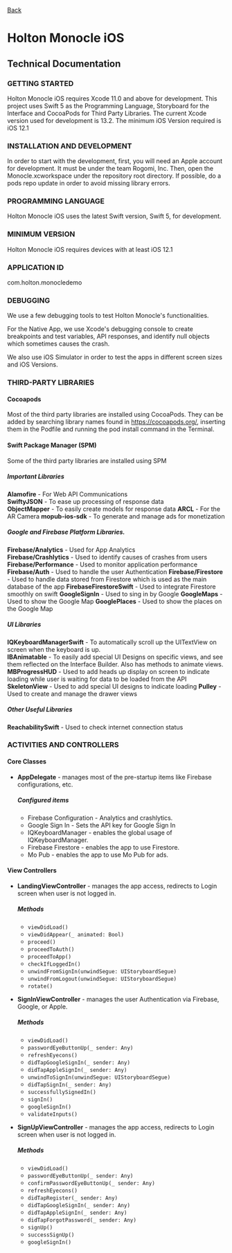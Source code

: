 [Back](index.md)

# Holton Monocle iOS

## Technical Documentation

### GETTING STARTED

Holton Monocle iOS requires Xcode 11.0 and above for development. This project uses Swift 5 as the Programming Language, Storyboard for the Interface and CocoaPods for Third Party Libraries. The current Xcode version used for development is 13.2. The minimum iOS Version required is iOS 12.1

### INSTALLATION AND DEVELOPMENT

In order to start with the development, first, you will need an Apple account for development. It must be under the team Rogomi, Inc. Then, open the Monocle.xcworkspace under the repository root directory. If possible, do a pods repo update in order to avoid missing library errors.

### PROGRAMMING LANGUAGE

Holton Monocle iOS uses the latest Swift version, Swift 5, for development.

### MINIMUM VERSION

Holton Monocle iOS requires devices with at least iOS 12.1

### APPLICATION ID

com.holton.monocledemo

### DEBUGGING

We use a few debugging tools to test Holton Monocle's functionalities.

For the Native App, we use Xcode's debugging console to create breakpoints and test variables, API responses, and identify null objects which sometimes causes the crash.

We also use iOS Simulator in order to test the apps in different screen sizes and iOS Versions.

### THIRD-PARTY LIBRARIES


#### Cocoapods
Most of the third party libraries are installed using CocoaPods. They can be added by searching library names found in https://cocoapods.org/, inserting them in the Podfile and running the pod install command in the Terminal.

#### Swift Package Manager (SPM)
Some of the third party libraries are installed using SPM

##### Important Libraries
**Alamofire** - For Web API Communications  
**SwiftyJSON** - To ease up processing of response data  
**ObjectMapper** - To easily create models for response data
**ARCL** - For the AR Camera
**mopub-ios-sdk** - To generate and manage ads for monetization

##### Google and Firebase Platform Libraries.
**Firebase/Analytics** - Used for App Analytics  
**Firebase/Crashlytics** - Used to identify causes of crashes from users  
**Firebase/Performance** - Used to monitor application performance
**Firebase/Auth** - Used to handle the user Authentication
**Firebase/Firestore** - Used to handle data stored from Firestore which is used as the main database of the app
**FirebaseFirestoreSwift** - Used to integrate Firestore smoothly on swift
**GoogleSignIn** - Used to sing in by Google
**GoogleMaps** - Used to show the Google Map
**GooglePlaces** - Used to show the places on the Google Map



##### UI Libraries
**IQKeyboardManagerSwift** - To automatically scroll up the UITextView on screen when the keyboard is up.  
**IBAnimatable** - To easily add special UI Designs on specific views, and see them reflected on the Interface Builder. Also has methods to animate views.  
**MBProgressHUD** - Used to add heads up display on screen to indicate loading while user is waiting for data to be loaded from the API  
**SkeletonView** - Used to add special UI designs to indicate loading
**Pulley** - Used to create and manage the drawer views


##### Other Useful Libraries 
**ReachabilitySwift** - Used to check internet connection status   


### ACTIVITIES AND CONTROLLERS  

#### Core Classes
- **AppDelegate** - manages most of the pre-startup items like Firebase configurations, etc.
  ##### Configured items
  - Firebase Configuration - Analytics and crashlytics.
  - Google Sign In - Sets the API key for Google Sign In
  - IQKeyboardManager - enables the global usage of IQKeyboardManager.
  - Firebase Firestore - enables the app to use Firestore.  
  - Mo Pub - enables the app to use Mo Pub for ads.  


#### View Controllers

- **LandingViewController** - manages the app access, redirects to Login screen when user is not logged in.    
  ##### Methods
  - `viewDidLoad()`
  - `viewDidAppear(_ animated: Bool)`
  - `proceed()`
  - `proceedToAuth()`
  - `proceedToApp()`
  - `checkIfLoggedIn()`
  - `unwindFromSignIn(unwindSegue: UIStoryboardSegue)`
  - `unwindFromLogout(unwindSegue: UIStoryboardSegue)`
  - `rotate()`

- **SignInViewController** - manages the user Authentication via Firebase, Google, or Apple.    
  ##### Methods
  - `viewDidLoad()`
  - `passwordEyeButtonUp(_ sender: Any)`
  - `refreshEyecons()`
  - `didTapGoogleSignIn(_ sender: Any)`
  - `didTapAppleSignIn(_ sender: Any)`
  - `unwindToSignIn(unwindSegue: UIStoryboardSegue)`
  - `didTapSignIn(_ sender: Any)`
  - `successfullySignedIn()`
  - `signIn()`
  - `googleSignIn()`
  - `validateInputs()`

- **SignUpViewController** - manages the app access, redirects to Login screen when user is not logged in.    
  ##### Methods
  - `viewDidLoad()`
  - `passwordEyeButtonUp(_ sender: Any)`
  - `confirmPasswordEyeButtonUp(_ sender: Any)`
  - `refreshEyecons()`
  - `didTapRegister(_ sender: Any)`
  - `didTapGoogleSignIn(_ sender: Any)`
  - `didTapAppleSignIn(_ sender: Any)`
  - `didTapForgotPassword(_ sender: Any)`
  - `signUp()`
  - `successSignUp()`
  - `googleSignIn()`


